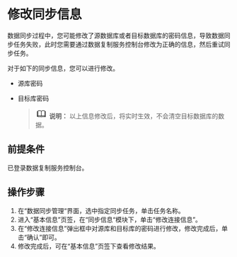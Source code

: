 # 修改同步信息<a name="drs_10_0016"></a>

数据同步过程中，您可能修改了源数据库或者目标数据库的密码信息，导致数据同步任务失败，此时您需要通过数据复制服务控制台修改为正确的信息，然后重试同步任务。

对于如下的同步信息，您可以进行修改。

-   源库密码
-   目标库密码

    >![](public_sys-resources/icon-note.gif) **说明：** 
    >以上信息修改后，将实时生效，不会清空目标数据库的数据。


## 前提条件<a name="section37601311152613"></a>

已登录数据复制服务控制台。

## 操作步骤<a name="section1278362216171"></a>

1.  在“数据同步管理“界面，选中指定同步任务，单击任务名称。
2.  进入“基本信息”页签，在“同步信息“模块下，单击“修改连接信息”。
3.  在“修改连接信息”弹出框中对源库和目标库的密码进行修改，修改完成后，单击“确认”即可。
4.  修改完成后，可在“基本信息”页签下查看修改结果。

